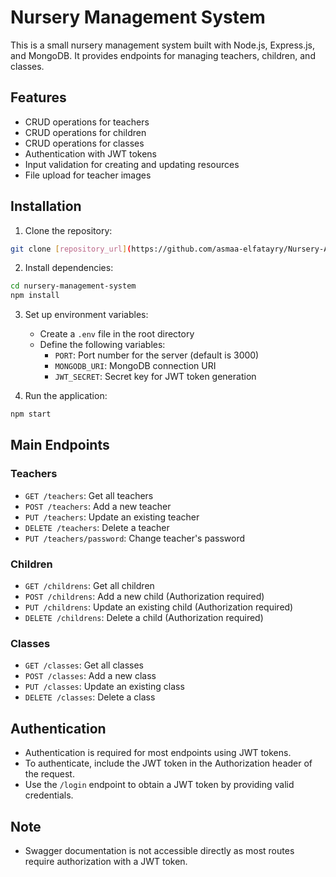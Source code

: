 
# Nursery Management System

This is a small nursery management system built with Node.js, Express.js, and MongoDB. It provides endpoints for managing teachers, children, and classes.

## Features

- CRUD operations for teachers
- CRUD operations for children
- CRUD operations for classes
- Authentication with JWT tokens
- Input validation for creating and updating resources
- File upload for teacher images

## Installation

1. Clone the repository:

```bash
git clone [repository_url](https://github.com/asmaa-elfatayry/Nursery-App)
```

2. Install dependencies:

```bash
cd nursery-management-system
npm install
```

3. Set up environment variables:
   - Create a `.env` file in the root directory
   - Define the following variables:
     - `PORT`: Port number for the server (default is 3000)
     - `MONGODB_URI`: MongoDB connection URI
     - `JWT_SECRET`: Secret key for JWT token generation

4. Run the application:

```bash
npm start
```

## Main Endpoints

### Teachers

- `GET /teachers`: Get all teachers
- `POST /teachers`: Add a new teacher 
- `PUT /teachers`: Update an existing teacher 
- `DELETE /teachers`: Delete a teacher 
- `PUT /teachers/password`: Change teacher's password 

### Children

- `GET /childrens`: Get all children
- `POST /childrens`: Add a new child (Authorization required)
- `PUT /childrens`: Update an existing child (Authorization required)
- `DELETE /childrens`: Delete a child (Authorization required)

### Classes

- `GET /classes`: Get all classes
- `POST /classes`: Add a new class 
- `PUT /classes`: Update an existing class 
- `DELETE /classes`: Delete a class 

## Authentication

- Authentication is required for most endpoints using JWT tokens.
- To authenticate, include the JWT token in the Authorization header of the request.
- Use the `/login` endpoint to obtain a JWT token by providing valid credentials.

## Note

- Swagger documentation is not accessible directly as most routes require authorization with a JWT token.


